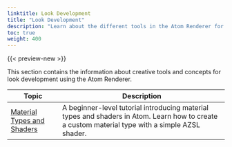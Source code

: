 ```yaml
---
linktitle: Look Development
title: "Look Development"
description: "Learn about the different tools in the Atom Renderer for look development."
toc: true
weight: 400
---
```


{{< preview-new >}}

This section contains the information about creative tools and concepts for look development using the Atom Renderer. 

| Topic                        | Description |
|--------------------------------------|---------|
| [Material Types and Shaders](get-started-materialtypes-and-shaders.md) | A beginner-level tutorial introducing material types and shaders in Atom. Learn how to create a custom material type with a simple AZSL shader. | 